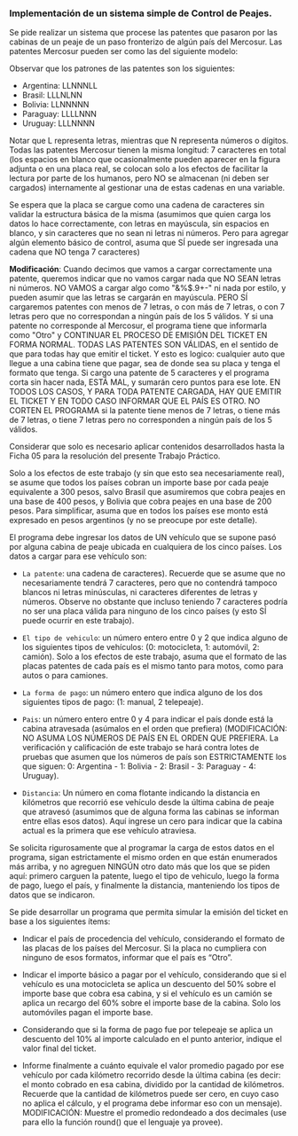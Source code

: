 ### Implementación de un sistema simple de Control de Peajes.

Se pide realizar un sistema que procese las patentes que pasaron por las cabinas de un peaje de un paso fronterizo de algún país del  Mercosur.
Las patentes Mercosur pueden ser como las del siguiente modelo:

Observar que los patrones de las patentes son los siguientes:

* Argentina: LLNNNLL 
* Brasil:        LLLNLNN
* Bolivia:      LLNNNNN
* Paraguay:  LLLLNNN
* Uruguay:   LLLNNNN

Notar que L representa letras, mientras que N representa números o dígitos. Todas las patentes Mercosur tienen la misma longitud: 7 caracteres en total (los espacios en blanco que ocasionalmente pueden aparecer en la figura adjunta o en una placa real, se colocan solo a los efectos de facilitar la lectura por parte de los humanos, pero NO se almacenan (ni deben ser cargados) internamente al gestionar una de estas cadenas en una variable. 

Se espera que la placa se cargue como una cadena de caracteres sin validar la estructura básica de la misma (asumimos que quien carga los datos lo hace correctamente, con letras en mayúscula, sin espacios en blanco, y sin caracteres que no sean ni letras ni números. Pero para agregar algún elemento básico de control, asuma que SÍ puede ser ingresada una cadena que NO tenga 7 caracteres)

 **Modificación**: Cuando decimos que vamos a cargar correctamente una patente, queremos indicar que no vamos cargar nada que NO SEAN letras ni números. NO VAMOS a cargar algo como "&%$.9+-" ni nada por estilo, y pueden asumir que las letras se cargarán en mayúscula. PERO SÍ cargaremos patentes con menos de 7 letras, o con más de 7 letras, o con 7 letras pero que no correspondan a ningún país de los 5 válidos. Y si una patente no corresponde al Mercosur, el programa tiene que informarla como "Otro" y CONTINUAR EL PROCESO DE EMISIÓN DEL TICKET EN FORMA NORMAL. TODAS LAS PATENTES SON VÁLIDAS, en el sentido de que para todas hay que emitir el ticket. Y esto es logico: cualquier auto que llegue a una cabina tiene que pagar, sea de donde sea su placa y tenga el formato que tenga. Si cargo una patente de 5 caracteres y el programa corta sin hacer nada, ESTÁ MAL, y sumarán cero puntos para ese lote. EN TODOS LOS CASOS, Y PARA TODA PATENTE CARGADA, HAY QUE EMITIR EL TICKET Y EN TODO CASO INFORMAR QUE EL PAÍS ES OTRO. NO CORTEN EL PROGRAMA si la patente tiene menos de 7 letras, o tiene más de 7 letras, o tiene 7 letras pero no corresponden a ningún país de los 5 válidos.
 
Considerar que solo es necesario aplicar contenidos desarrollados hasta la Ficha 05 para la resolución del presente Trabajo Práctico.

Solo a los efectos de este trabajo (y sin que esto sea necesariamente real), se asume que todos los países cobran un importe base por cada peaje equivalente a 300 pesos, salvo Brasil que asumiremos que cobra peajes en una base de 400 pesos, y Bolivia que cobra peajes en una base de 200 pesos. Para simplificar, asuma que en todos los países ese monto está expresado en pesos argentinos (y no se preocupe por este detalle).

El programa debe ingresar los datos de UN vehículo que se supone pasó por alguna cabina de peaje ubicada en cualquiera de los cinco países. Los datos a cargar para ese vehículo son:

* `La patente`: una cadena de caracteres). Recuerde que se asume que no necesariamente tendrá 7 caracteres, pero que no contendrá tampoco blancos ni letras minúsculas, ni caracteres diferentes de letras y números. Observe no obstante que incluso teniendo 7 caracteres podría no ser una placa válida para ninguno de los cinco países (y esto SÍ puede ocurrir en este trabajo). 


* `El tipo de vehiculo`: un número entero entre 0 y 2 que indica alguno de los siguientes tipos de vehículos: (0: motocicleta, 1: automóvil, 2: camión). Solo a los efectos de este trabajo, asuma que el formato de las placas patentes de cada país es el mismo tanto para motos, como para autos o para camiones.


* `La forma de pago`: un número entero que indica alguno de los dos siguientes tipos de pago: (1: manual, 2 telepeaje). 


* `Pais`: un número entero entre 0 y 4 para indicar el país donde está la cabina atravesada (asúmalos en el orden que prefiera) (MODIFICACIÓN: NO ASUMA LOS NÚMEROS DE PAÍS EN EL ORDEN QUE PREFIERA. La verificación y calificación de este trabajo se hará contra lotes de pruebas que asumen que los números de país son ESTRICTAMENTE los que siguen: 0: Argentina - 1: Bolivia - 2: Brasil - 3: Paraguay - 4: Uruguay).


* `Distancia`: Un número en coma flotante indicando la distancia en kilómetros que recorrió ese vehículo desde la última cabina de peaje que atravesó (asumimos que de alguna forma las cabinas se informan entre ellas esos datos). Aquí ingrese un cero para indicar que la cabina actual es la primera que ese vehículo atraviesa. 

Se solicita rigurosamente que al programar la carga de estos datos en el programa, sigan estrictamente el mismo orden en que están enumerados más arriba, y no agreguen NINGÚN otro dato más que los que se piden aquí: primero carguen la patente, luego el tipo de vehiculo, luego la forma de pago, luego el país, y finalmente la distancia, manteniendo los tipos de datos que se indicaron.  

Se pide desarrollar un programa que permita simular la emisión del ticket en base a los siguientes ítems:

* Indicar el país de procedencia del vehículo, considerando el formato de las placas de los países del Mercosur. Si la placa no cumpliera con ninguno de esos formatos, informar que el país es “Otro”.


* Indicar el importe básico a pagar por el vehículo, considerando que si el vehículo es una motocicleta se aplica un descuento del 50% sobre el importe base que cobra esa cabina, y si el vehículo es un camión se aplica un recargo del 60% sobre el importe base de la cabina. Solo los automóviles pagan el importe base.


* Considerando que si la forma de pago fue por telepeaje se aplica un descuento del 10% al importe calculado en el punto anterior, indique el valor final del ticket.


* Informe finalmente a cuánto equivale el valor promedio pagado por ese vehículo por cada kilómetro recorrido desde la última cabina (es decir: el monto cobrado en esa cabina, dividido por la cantidad de kilómetros. Recuerde que la cantidad de kilómetros puede ser cero, en cuyo caso no aplica el cálculo, y el programa debe informar eso con un mensaje). MODIFICACIÓN: Muestre el promedio redondeado a dos decimales (use para ello la función round() que el lenguaje ya provee).